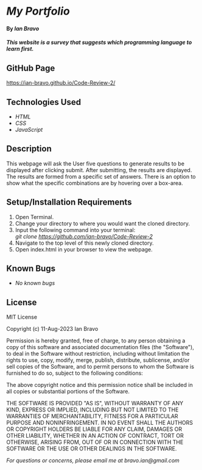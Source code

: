 # _My Portfolio_

#### By _**Ian Bravo**_

#### _This website is a survey that suggests which programming language to learn first._

## GitHub Page ##

https://ian-bravo.github.io/Code-Review-2/


## Technologies Used

* _HTML_
* _CSS_
* _JavaScript_


## Description

This webpage will ask the User five questions to generate results to be displayed after clicking submit. After submitting, the results are displayed. The results are formed from a specific set of answers. There is an option to show what the specific combinations are by hovering over a box-area.

## Setup/Installation Requirements

1. Open Terminal.
2. Change your directory to where you would want the cloned directory.
3. Input the following command into your terminal:  
 _git clone https://github.com/ian-bravo/Code-Review-2_
4. Navigate to the top level of this newly cloned directory.
5. Open index.html in your browser to view the webpage. 


## Known Bugs

* _No known bugs_


## License

MIT License  

Copyright (c) 11-Aug-2023 Ian Bravo  

Permission is hereby granted, free of charge, to any person obtaining a copy of this software and associated documentation files (the "Software"), to deal in the Software without restriction, including without limitation the rights to use, copy, modify, merge, publish, distribute, sublicense, and/or sell copies of the Software, and to permit persons to whom the Software is furnished to do so, subject to the following conditions:  

The above copyright notice and this permission notice shall be included in all copies or substantial portions of the Software.  

THE SOFTWARE IS PROVIDED "AS IS", WITHOUT WARRANTY OF ANY KIND, EXPRESS OR IMPLIED, INCLUDING BUT NOT LIMITED TO THE WARRANTIES OF MERCHANTABILITY, FITNESS FOR A PARTICULAR PURPOSE AND NONINFRINGEMENT. IN NO EVENT SHALL THE AUTHORS OR COPYRIGHT HOLDERS BE LIABLE FOR ANY CLAIM, DAMAGES OR OTHER LIABILITY, WHETHER IN AN ACTION OF CONTRACT, TORT OR OTHERWISE, ARISING FROM, OUT OF OR IN CONNECTION WITH THE SOFTWARE OR THE USE OR OTHER DEALINGS IN THE SOFTWARE.



_For questions or concerns, please email me at bravo.ian@gmail.com_